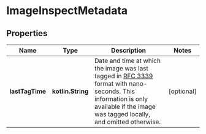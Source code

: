 # ImageInspectMetadata

## Properties

| Name            | Type              | Description                                                                                                                                                                                                                | Notes      |
|-----------------|-------------------|----------------------------------------------------------------------------------------------------------------------------------------------------------------------------------------------------------------------------|------------|
| **lastTagTime** | **kotlin.String** | Date and time at which the image was last tagged in [RFC 3339](https://www.ietf.org/rfc/rfc3339.txt) format with nano-seconds.  This information is only available if the image was tagged locally, and omitted otherwise. | [optional] |



